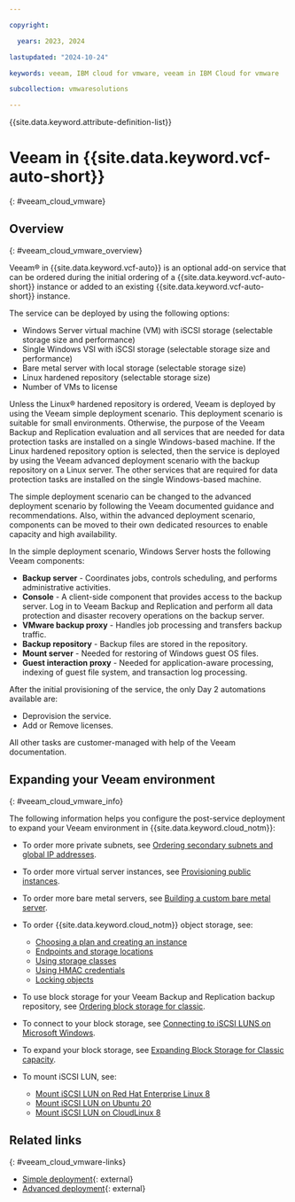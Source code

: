 ```yaml
---

copyright:

  years: 2023, 2024

lastupdated: "2024-10-24"

keywords: veeam, IBM cloud for vmware, veeam in IBM Cloud for vmware

subcollection: vmwaresolutions

---
```


{{site.data.keyword.attribute-definition-list}}

# Veeam in {{site.data.keyword.vcf-auto-short}}
{: #veeam_cloud_vmware}

## Overview 
{: #veeam_cloud_vmware_overview}

Veeam® in {{site.data.keyword.vcf-auto}} is an optional add-on service that can be ordered during the initial ordering of a {{site.data.keyword.vcf-auto-short}} instance or added to an existing {{site.data.keyword.vcf-auto-short}} instance.

The service can be deployed by using the following options:

* Windows Server virtual machine (VM) with iSCSI storage (selectable storage size and performance)
* Single Windows VSI with iSCSI storage (selectable storage size and performance)
* Bare metal server with local storage (selectable storage size)
* Linux hardened repository (selectable storage size)
* Number of VMs to license

Unless the Linux® hardened repository is ordered, Veeam is deployed by using the Veeam simple deployment scenario. This deployment scenario is suitable for small environments. Otherwise, the purpose of the Veeam Backup and Replication evaluation and all services that are needed for data protection tasks are installed on a single Windows-based machine. If the Linux hardened repository option is selected, then the service is deployed by using the Veeam advanced deployment scenario with the backup repository on a Linux server. The other services that are required for data protection tasks are installed on the single Windows-based machine.

The simple deployment scenario can be changed to the advanced deployment scenario by following the Veeam documented guidance and recommendations. Also, within the advanced deployment scenario, components can be moved to their own dedicated resources to enable capacity and high availability.

In the simple deployment scenario, Windows Server hosts the following Veeam components:
* **Backup server** - Coordinates jobs, controls scheduling, and performs administrative activities.
* **Console** - A client-side component that provides access to the backup server. Log in to Veeam Backup and Replication and perform all data protection and disaster recovery operations on the backup server.
* **VMware backup proxy** - Handles job processing and transfers backup traffic.
* **Backup repository** - Backup files are stored in the repository.
* **Mount server** - Needed for restoring of Windows guest OS files.
* **Guest interaction proxy** - Needed for application-aware processing, indexing of guest file system, and transaction log processing.

After the initial provisioning of the service, the only Day 2 automations available are:
* Deprovision the service.
* Add or Remove licenses.

All other tasks are customer-managed with help of the Veeam documentation.

## Expanding your Veeam environment
{: #veeam_cloud_vmware_info}

The following information helps you configure the post-service deployment to expand your Veeam environment in {{site.data.keyword.cloud_notm}}:

* To order more private subnets, see [Ordering secondary subnets and global IP addresses](/docs/subnets?topic=subnets-order-subnets).
* To order more virtual server instances, see [Provisioning public instances](/docs/virtual-servers?topic=virtual-servers-ordering-vs-public).
* To order more bare metal servers, see [Building a custom bare metal server](/docs/bare-metal?topic=bare-metal-ordering-baremetal-server).
* To order {{site.data.keyword.cloud_notm}} object storage, see:
   * [Choosing a plan and creating an instance](/docs/cloud-object-storage?topic=cloud-object-storage-provision)
   * [Endpoints and storage locations](/docs/cloud-object-storage?topic=cloud-object-storage-endpoints)
   * [Using storage classes](/docs/cloud-object-storage?topic=cloud-object-storage-classes)
   * [Using HMAC credentials](/docs/cloud-object-storage?topic=cloud-object-storage-uhc-hmac-credentials-main)
   * [Locking objects](/docs/cloud-object-storage?topic=cloud-object-storage-ol-overview)

* To use block storage for your Veeam Backup and Replication backup repository, see [Ordering block storage for classic](/docs/BlockStorage?topic=BlockStorage-orderingBlockStorage&interface=ui).
* To connect to your block storage, see [Connecting to iSCSI LUNS on Microsoft Windows](/docs/BlockStorage?topic=BlockStorage-mountingWindows&interface=ui).
* To expand your block storage, see [Expanding Block Storage for Classic capacity](/docs/BlockStorage?topic=BlockStorage-expandingcapacity&interface=ui).
* To mount iSCSI LUN, see:
   * [Mount iSCSI LUN on Red Hat Enterprise Linux 8](/docs/BlockStorage?topic=BlockStorage-mountingRHEL8&interface=ui)
   * [Mount iSCSI LUN on Ubuntu 20](/docs/BlockStorage?topic=BlockStorage-mountingUbu20&interface=ui)
   * [Mount iSCSI LUN on CloudLinux 8](/docs/BlockStorage?topic=BlockStorage-mountingCloudLin8&interface=ui)

## Related links
{: #veeam_cloud_vmware-links}

* [Simple deployment](https://helpcenter.veeam.com/docs/backup/vsphere/simple.html?ver=120){: external}
* [Advanced deployment](https://helpcenter.veeam.com/docs/backup/vsphere/advanced.html?ver=120){: external}
